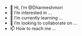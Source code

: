- 👋 Hi, I’m @Dharmeshmori
- 👀 I’m interested in ...
- 🌱 I’m currently learning ...
- 💞️ I’m looking to collaborate on ...
- 📫 How to reach me ...

<!---
Dharmeshmori/Dharmeshmori is a ✨ special ✨ repository because its `README.md` (this file) appears on your GitHub profile.
You can click the Preview link to take a look at your changes.
--->
